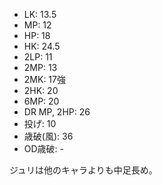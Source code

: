 - LK: 13.5
- MP: 12
- HP: 18
- HK: 24.5
- 2LP: 11
- 2MP: 13
- 2MK: 17強
- 2HK: 20
- 6MP: 20
- DR MP, 2HP: 26
- 投げ: 10
- 歳破(風): 36
- OD歳破: -

ジュリは他のキャラよりも中足長め。
